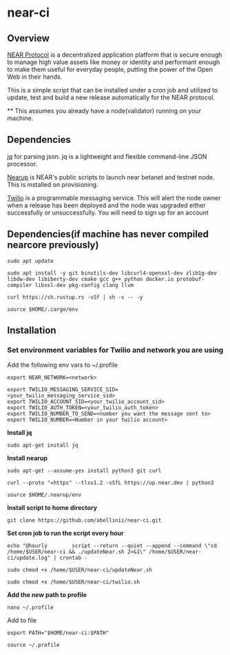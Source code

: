# near-ci

## Overview

[NEAR Protocol](https://near.org/) is a decentralized application platform that is secure enough to manage high value assets like money or identity and performant enough to make them useful for everyday people, putting the power of the Open Web in their hands.

This is a simple script that can be installed under a cron job and utilized to update, test and build a new release automatically for the NEAR protocol. 

** This assumes you already have a node(validator) running on your machine. 


## Dependencies

[jq](https://stedolan.github.io/jq/) for parsing json. jq is a lightweight and flexible command-line JSON processor.

[Nearup](https://github.com/near/nearup) is NEAR's public scripts to launch near betanet and testnet node. This is installed on provisioning.

[Twilio](https://www.twilio.com/) is a programmable messaging service. This will alert the node owner when a release has been deployed and the node was upgraded either successfully or unsuccessfully. You will need to sign up for an account

## Dependencies(if machine has never compiled nearcore previously)

```sudo apt update```

```sudo apt install -y git binutils-dev libcurl4-openssl-dev zlib1g-dev libdw-dev libiberty-dev cmake gcc g++ python docker.io protobuf-compiler libssl-dev pkg-config clang llvm```

```curl https://sh.rustup.rs -sSf | sh -s -- -y```

```source $HOME/.cargo/env```



## Installation

### Set environment variables for Twilio and network you are using

Add the following env vars to ~/.profile

```export NEAR_NETWORK=<network>```
```
export TWILIO_MESSAGING_SERVICE_SID=<your_twilio_messaging_service_sid>
export TWILIO_ACCOUNT_SID=<your_twilio_account_sid>
export TWILIO_AUTH_TOKEN=<your_twilio_auth_token>
export TWILIO_NUMBER_TO_SEND=<number you want the message sent to> 
export TWILIO_NUMBER=<Number in your twilio account>
```
**Install jq**

```sudo apt-get install jq```

**Install nearup**

```sudo apt-get --assume-yes install python3 git curl```

```curl --proto "=https" --tlsv1.2 -sSfL https://up.near.dev | python3```

```source $HOME/.nearup/env```


**Install script to home directory**

```git clone https://github.com/abellinii/near-ci.git```

**Set cron job to run the script every hour**

```echo "@hourly        script --return --quiet --append --command \"cd /home/$USER/near-ci && ./updateNear.sh 2>&1\" /home/$USER/near-ci/update.log" | crontab -```

```sudo chmod +x /home/$USER/near-ci/updateNear.sh```

```sudo chmod +x /home/$USER/near-ci/twilio.sh```

**Add the new path to profile**

```nano ~/.profile```

Add to file

```export PATH="$HOME/near-ci:$PATH"```

```source ~/.profile```




